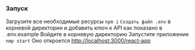 ### Запуск

Загрузите все необходимые ресурсы `npm i`
`Создать файл .env` в корневой директории и добавить ключ к API как показано в .env.example
Войдите в корневую директорию
Запустите приложение `nmp start`
Оно откроется [http://localhost:3000/react-app](http://localhost:3000/react-app)
